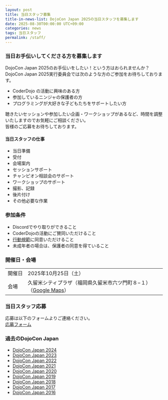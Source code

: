 ```yaml
---
layout: post
title: 当日スタッフ募集
title-in-news-list: DojoCon Japan 2025の当日スタッフを募集します
date: 2025-08-30T00:00:00 UTC+09:00
categories: news
tags: 当日スタッフ
permalink: /staff/
---
```


<style>
  @media (max-width: 640px) {
    h2 {
      font-size: 2em;
    }
  }
</style>

<h3>当日お手伝いしてくださる方を募集します</h3>

<p class="leading-6">
  DojoCon Japan 2025のお手伝いをしたい！という方はおられませんか？<br>
  DojoCon Japan 2025実行委員会では次のような方のご参加をお待ちしております。
</p>

<div class="my-4">
  <ul class="leading-6">
    <li>CoderDojo の活動に興味のある方</li>
    <li>参加しているニンジャの保護者の方</li>
    <li>プログラミングが大好きな子どもたちをサポートしたい方</li>
  </ul>
</div>

<p class="leading-6">
  聴きたいセッションや参加したい企画・ワークショップがあるなど、時間を調整いたしますのでお気軽にご相談ください。<br>
  皆様のご応募をお待ちしております。
</p>

<h4 id="当日スタッフの仕事">当日スタッフの仕事</h4>

<div>
  <ul class="leading-6">
    <li>当日準備</li>
    <li>受付</li>
    <li>会場案内</li>
    <li>セッションサポート</li>
    <li>チャンピオン相談会のサポート</li>
    <li>ワークショップのサポート</li>
    <li>撮影、記録</li>
    <li>後片付け</li>
    <li>その他必要な作業</li>
  </ul>
</div>

<h3 id="参加条件">参加条件</h3>

<div>
  <ul class="leading-6">
    <li>Discordでやり取りができること</li>
    <li>CoderDojoの活動にご賛同いただけること</li>
    <li><a href="/code-of-conduct/" target="_blank">行動規範</a>に同意いただけること</li>
    <li>未成年者の場合は、保護者の同意を得ていること</li>
  </ul>
</div>

<h3 id="開催日会場">開催日・会場</h3>

<div>
  <table style="word-break: keep-all;">
    <tr>
      <td>開催日</td>
      <td>2025年10月25日（土）</td>
    </tr>
    <tr>
      <td class="align-top">会場</td>
      <td>
        <span class="whitespace-nowrap">久留米シティプラザ</span><wbr>
        <span class="whitespace-nowrap">（福岡県久留米市六ツ門町８−１）</span><wbr>
        （<a href="{{ site.map }}" target="_blank" class="whitespace-nowrap">Google Maps</a>）
      </td>
    </tr>
  </table>
</div>

<h3 id="当日スタッフ応募">当日スタッフ応募</h3>

<p class="leading-6">
  応募は以下のフォームよりご連絡ください。<br>
  <a href="https://forms.gle/Gd3zqTbcDix8nDuK7" target="_blank">応募フォーム</a>
</p>

<h3 id="過去のdojocon-japan">過去のDojoCon Japan</h3>

<div>
  <ul class="leading-6">
    <li><a href="https://dojocon2024.coderdojo.jp/">DojoCon Japan 2024</a></li>
    <li><a href="https://dojocon2023.coderdojo.jp/">DojoCon Japan 2023</a></li>
    <li><a href="https://dojocon2022.coderdojo.jp/">DojoCon Japan 2022</a></li>
    <li><a href="https://dojocon2021.coderdojo.jp/">DojoCon Japan 2021</a></li>
    <li><a href="https://dojocon2020.coderdojo.jp/">DojoCon Japan 2020</a></li>
    <li><a href="https://dojocon2019.coderdojo.jp/">DojoCon Japan 2019</a></li>
    <li><a href="https://dojocon2018.coderdojo.jp/">DojoCon Japan 2018</a></li>
    <li><a href="https://dojocon2017.coderdojo.jp/">DojoCon Japan 2017</a></li>
    <li><a href="https://dojocon2016.coderdojo.jp/">DojoCon Japan 2016</a></li>
  </ul>
</div>
